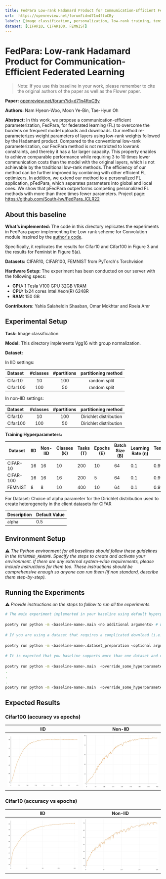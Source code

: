 ```yaml
---
title: FedPara Low-rank Hadamard Product for Communication-Efficient Federated Learning 
url:  https://openreview.net/forum?id=d71n4ftoCBy
labels: [image classification, personalization, low-rank training, tensor decomposition]
dataset: [CIFAR10, CIFAR100, FEMNIST]
---
```


# FedPara: Low-rank Hadamard Product for Communication-Efficient Federated Learning 

> Note: If you use this baseline in your work, please remember to cite the original authors of the paper as well as the Flower paper.

**Paper:** [openreview.net/forum?id=d71n4ftoCBy](https://openreview.net/forum?id=d71n4ftoCBy)

****Authors:****  Nam Hyeon-Woo, Moon Ye-Bin, Tae-Hyun Oh

****Abstract:**** In this work, we propose a communication-efficient parameterization, FedPara,
for federated learning (FL) to overcome the burdens on frequent model uploads
and downloads. Our method re-parameterizes weight parameters of layers using
low-rank weights followed by the Hadamard product. Compared to the conventional low-rank parameterization, our FedPara method is not restricted to lowrank constraints, and thereby it has a far larger capacity. This property enables to
achieve comparable performance while requiring 3 to 10 times lower communication costs than the model with the original layers, which is not achievable by
the traditional low-rank methods. The efficiency of our method can be further improved by combining with other efficient FL optimizers. In addition, we extend
our method to a personalized FL application, pFedPara, which separates parameters into global and local ones. We show that pFedPara outperforms competing
personalized FL methods with more than three times fewer parameters. Project
page: https://github.com/South-hw/FedPara_ICLR22



## About this baseline

****What’s implemented:****  The code in this directory replicates the experiments in FedPara paper implementing the Low-rank scheme for Convolution module inspired by the [author's code]( https://github.com/South-hw/FedPara_ICLR22).

Specifically, it replicates the results for Cifar10 and Cifar100 in Figure 3 and the results for Feminist in Figure 5(a).


****Datasets:****  CIFAR10, CIFAR100, FEMNIST from PyTorch's Torchvision

****Hardware Setup:**** The experiment has been conducted on our server with the following specs:

- **GPU:** 1 Tesla V100 GPU 32GB VRAM
- **CPU:** 1x24 cores Intel Xeon(R) 6248R
- **RAM:** 150 GB

****Contributors:**** Yahia Salaheldin Shaaban, Omar Mokhtar and Roeia Amr 


## Experimental Setup

****Task:****  Image classification

****Model:****  This directory implements Vgg16 with group normalization.

****Dataset:**** 

In IID settings:

| Dataset  | #classes | #partitions |  partitioning method   |
|:---------|:--------:|:-----------:|:----------------------:|
| Cifar10  |    10    |     100     | random split |
| Cifar100 |   100    |     50     | random split|

In non-IID settings:

| Dataset  | #classes | #partitions |  partitioning method   |
|:---------|:--------:|:-----------:|:----------------------:|
| Cifar10  |    10    |     100     | Dirichlet distribution |
| Cifar100 |   100    |     50     | Dirichlet distribution |


****Training Hyperparameters:****

| Dataset    | IID   | Non-IID | Classes (K) | Tasks (T) | Epochs (E) | Batch Size (B) | Learning Rate (η) | Temperature (τ) | Regularization (λ) |
|------------|-------|---------|-------------|-----------|------------|-----------------|-------------------|------------------|---------------------|
| CIFAR-10   | 16    | 16      | 10          | 200       | 10         | 64              | 0.1               | 0.992            | 1                   |
| CIFAR-100  | 16    | 16      | 16          | 200       | 5          | 64              | 0.1               | 0.992            | 1                   |
| FEMNIST    | 8     | 8       | 10          | 400       | 10         | 64              | 0.1               | 0.992            | 1                   |

For Dataset:
Choice of alpha parameter for the Dirichlet distribution used to create heterogeneity in the client datasets for CIFAR

| Description | Default Value |
|-------------|---------------|
| alpha       | 0.5           |


## Environment Setup

:warning: _The Python environment for all baselines should follow these guidelines in the `EXTENDED_README`. Specify the steps to create and activate your environment. If there are any external system-wide requirements, please include instructions for them too. These instructions should be comprehensive enough so anyone can run them (if non standard, describe them step-by-step)._


## Running the Experiments

:warning: _Provide instructions on the steps to follow to run all the experiments._
```bash  
# The main experiment implemented in your baseline using default hyperparameters (that should be setup in the Hydra configs) should run (including dataset download and necessary partitioning) by executing the command:

poetry run python -m <baseline-name>.main <no additional arguments> # where <baseline-name> is the name of this directory and that of the only sub-directory in this directory (i.e. where all your source code is)

# If you are using a dataset that requires a complicated download (i.e. not using one natively supported by TF/PyTorch) + preprocessing logic, you might want to tell people to run one script first that will do all that. Please ensure the download + preprocessing can be configured to suit (at least!) a different download directory (and use as default the current directory). The expected command to run to do this is:

poetry run python -m <baseline-name>.dataset_preparation <optional arguments, but default should always run>

# It is expected that you baseline supports more than one dataset and different FL settings (e.g. different number of clients, dataset partitioning methods, etc). Please provide a list of commands showing how these experiments are run. Include also a short explanation of what each one does. Here it is expected you'll be using the Hydra syntax to override the default config.

poetry run python -m <baseline-name>.main  <override_some_hyperparameters>
.
.
.
poetry run python -m <baseline-name>.main  <override_some_hyperparameters>
```


## Expected Results

### Cifar100 (accuracy vs epochs)

| IID | Non-IID |
|:----:|:----:|
|![Cifar100 iid](_static/Cifar100_iid.jpeg) | ![Cifar100 non-iid](_static/Cifar100_noniid.jpeg) |


### Cifar10 (accuracy vs epochs)

| IID | Non-IID |
|:----:|:----:|
|![CIFAR10 iid](_static/Cifar10_iid.jpeg) | ![CIFAR10 non-iid](_static/Cifar10_noniid.jpeg) |
